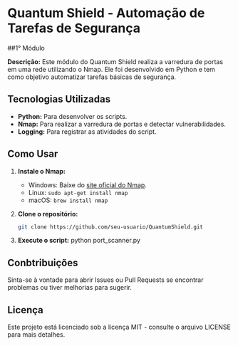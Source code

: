# Quantum Shield - Automação de Tarefas de Segurança

##1° Módulo

**Descrição:** Este módulo do Quantum Shield realiza a varredura de portas em uma rede utilizando o Nmap. Ele foi desenvolvido em Python e tem como objetivo automatizar tarefas básicas de segurança.

## Tecnologias Utilizadas
- **Python:** Para desenvolver os scripts.
- **Nmap:** Para realizar a varredura de portas e detectar vulnerabilidades.
- **Logging:** Para registrar as atividades do script.

## Como Usar
1. **Instale o Nmap:**
   - Windows: Baixe do [site oficial do Nmap](https://nmap.org/download.html).
   - Linux: `sudo apt-get install nmap`
   - macOS: `brew install nmap`

2. **Clone o repositório:**
   ```bash
   git clone https://github.com/seu-usuario/QuantumShield.git

3. **Execute o script:**
   python port_scanner.py

## Conbtribuições
Sinta-se à vontade para abrir Issues ou Pull Requests se encontrar problemas ou tiver melhorias para sugerir.

## Licença
Este projeto está licenciado sob a licença MIT - consulte o arquivo LICENSE para mais detalhes.
